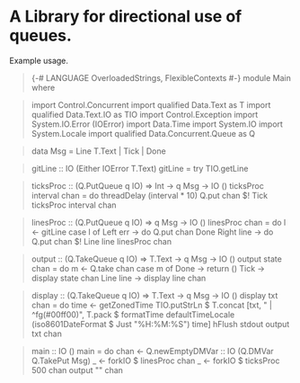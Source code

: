 # A Library for directional use of queues.

Example usage.

> {-# LANGUAGE OverloadedStrings, FlexibleContexts #-}
> module Main where

> import Control.Concurrent
> import qualified Data.Text as T
> import qualified Data.Text.IO as TIO
> import Control.Exception
> import System.IO.Error (IOError)
> import Data.Time
> import System.IO
> import System.Locale
> import qualified Data.Concurrent.Queue as Q

> data Msg = Line T.Text
>          | Tick
>          | Done

> gitLine :: IO (Either IOError T.Text)
> gitLine = try TIO.getLine

> ticksProc :: (Q.PutQueue q IO) => Int -> q Msg -> IO ()
> ticksProc interval chan = do
>   threadDelay (interval * 10)
>   Q.put chan $! Tick
>   ticksProc interval chan

> linesProc :: (Q.PutQueue q IO) => q Msg -> IO ()
> linesProc chan = do
>   l <- gitLine
>   case l of
>     Left err -> do
>       Q.put chan Done
>     Right line -> do
>       Q.put chan $! Line line
>       linesProc chan

> output :: (Q.TakeQueue q IO) => T.Text -> q Msg -> IO ()
> output state chan = do
>   m <- Q.take chan
>   case m of
>     Done ->
>       return ()
>     Tick ->
>       display state chan
>     Line line ->
>       display line chan

> display :: (Q.TakeQueue q IO) => T.Text -> q Msg -> IO ()
> display txt chan = do
>   time <- getZonedTime
>   TIO.putStrLn $ T.concat [txt, " | ^fg(#00ff00)", T.pack $ formatTime defaultTimeLocale (iso8601DateFormat $ Just "%H:%M:%S") time]
>   hFlush stdout
>   output txt chan

> main :: IO ()
> main = do
>   chan <- Q.newEmptyDMVar :: IO (Q.DMVar Q.TakePut Msg)
>   _ <- forkIO $ linesProc chan
>   _ <- forkIO $ ticksProc 500 chan
>   output "" chan
